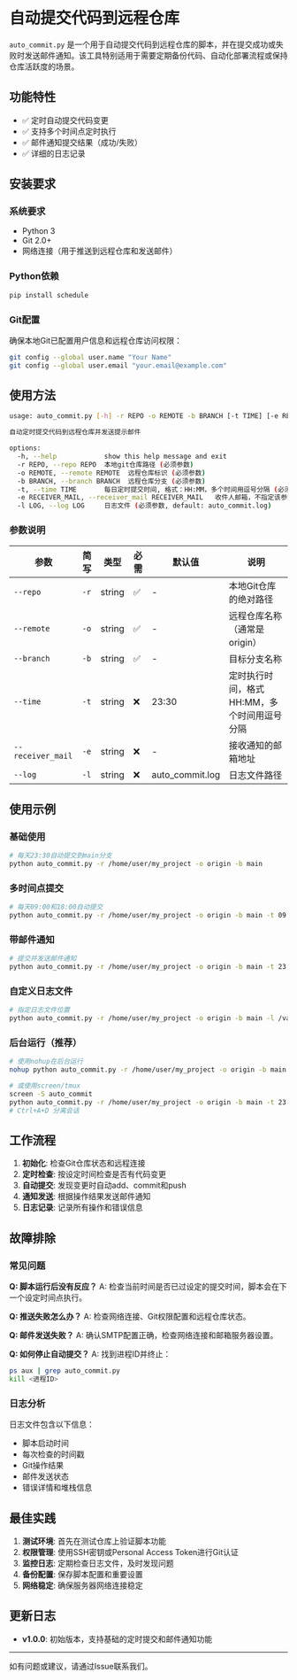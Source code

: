# 自动提交代码到远程仓库

`auto_commit.py` 是一个用于自动提交代码到远程仓库的脚本，并在提交成功或失败时发送邮件通知。该工具特别适用于需要定期备份代码、自动化部署流程或保持仓库活跃度的场景。

## 功能特性

- ✅ 定时自动提交代码变更
- ✅ 支持多个时间点定时执行
- ✅ 邮件通知提交结果（成功/失败）
- ✅ 详细的日志记录


## 安装要求

### 系统要求
- Python 3
- Git 2.0+
- 网络连接（用于推送到远程仓库和发送邮件）

### Python依赖
```bash
pip install schedule
```

### Git配置
确保本地Git已配置用户信息和远程仓库访问权限：
```bash
git config --global user.name "Your Name"
git config --global user.email "your.email@example.com"
```

## 使用方法
```bash
usage: auto_commit.py [-h] -r REPO -o REMOTE -b BRANCH [-t TIME] [-e RECEIVER_MAIL] [-l LOG]

自动定时提交代码到远程仓库并发送提示邮件

options:
  -h, --help            show this help message and exit
  -r REPO, --repo REPO  本地git仓库路径 (必须参数)
  -o REMOTE, --remote REMOTE  远程仓库标识 (必须参数)
  -b BRANCH, --branch BRANCH  远程仓库分支 (必须参数)
  -t, --time TIME       每日定时提交时间, 格式：HH:MM，多个时间用逗号分隔 (必须参数, default: 23:30)
  -e RECEIVER_MAIL, --receiver_mail RECEIVER_MAIL   收件人邮箱，不指定该参数则不发送邮件 (可选参数)
  -l LOG, --log LOG     日志文件 (必须参数, default: auto_commit.log)
```

### 参数说明

| 参数 | 简写 | 类型 | 必需 | 默认值 | 说明 |
|------|------|------|------|--------|------|
| `--repo` | `-r` | string | ✅ | - | 本地Git仓库的绝对路径 |
| `--remote` | `-o` | string | ✅ | - | 远程仓库名称（通常是origin） |
| `--branch` | `-b` | string | ✅ | - | 目标分支名称 |
| `--time` | `-t` | string | ❌ | 23:30 | 定时执行时间，格式HH:MM，多个时间用逗号分隔 |
| `--receiver_mail` | `-e` | string | ❌ | - | 接收通知的邮箱地址 |
| `--log` | `-l` | string | ❌ | auto_commit.log | 日志文件路径 |


## 使用示例

### 基础使用
```bash
# 每天23:30自动提交到main分支
python auto_commit.py -r /home/user/my_project -o origin -b main
```

### 多时间点提交
```bash
# 每天09:00和18:00自动提交
python auto_commit.py -r /home/user/my_project -o origin -b main -t 09:00,18:00
```

### 带邮件通知
```bash
# 提交并发送邮件通知
python auto_commit.py -r /home/user/my_project -o origin -b main -t 23:30 -e admin@company.com
```

### 自定义日志文件
```bash
# 指定日志文件位置
python auto_commit.py -r /home/user/my_project -o origin -b main -l /var/log/auto_commit.log
```

### 后台运行（推荐）
```bash
# 使用nohup在后台运行
nohup python auto_commit.py -r /home/user/my_project -o origin -b main -t 23:30 -e admin@company.com > /dev/null 2>&1 &

# 或使用screen/tmux
screen -S auto_commit
python auto_commit.py -r /home/user/my_project -o origin -b main -t 23:30 -e admin@company.com
# Ctrl+A+D 分离会话
```


## 工作流程

1. **初始化**: 检查Git仓库状态和远程连接
2. **定时检查**: 按设定时间检查是否有代码变更
3. **自动提交**: 发现变更时自动add、commit和push
4. **通知发送**: 根据操作结果发送邮件通知
5. **日志记录**: 记录所有操作和错误信息

## 故障排除

### 常见问题

**Q: 脚本运行后没有反应？**
A: 检查当前时间是否已过设定的提交时间，脚本会在下一个设定时间点执行。

**Q: 推送失败怎么办？**
A: 检查网络连接、Git权限配置和远程仓库状态。

**Q: 邮件发送失败？**
A: 确认SMTP配置正确，检查网络连接和邮箱服务器设置。

**Q: 如何停止自动提交？**
A: 找到进程ID并终止：
```bash
ps aux | grep auto_commit.py
kill <进程ID>
```

### 日志分析

日志文件包含以下信息：
- 脚本启动时间
- 每次检查的时间戳
- Git操作结果
- 邮件发送状态
- 错误详情和堆栈信息

## 最佳实践

1. **测试环境**: 首先在测试仓库上验证脚本功能
2. **权限管理**: 使用SSH密钥或Personal Access Token进行Git认证
3. **监控日志**: 定期检查日志文件，及时发现问题
4. **备份配置**: 保存脚本配置和重要设置
5. **网络稳定**: 确保服务器网络连接稳定


## 更新日志

- **v1.0.0**: 初始版本，支持基础的定时提交和邮件通知功能

---

如有问题或建议，请通过Issue联系我们。